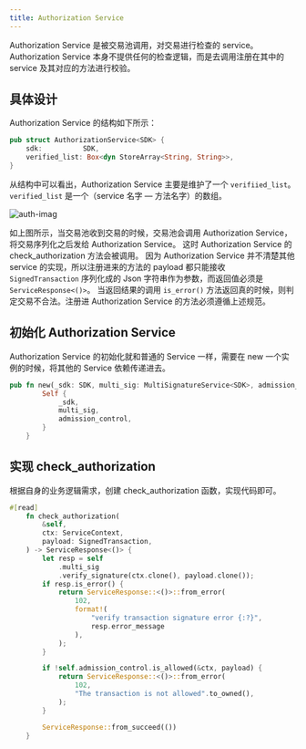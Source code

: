 ```yaml
---
title: Authorization Service
---
```


Authorization Service 是被交易池调用，对交易进行检查的 service。Authorization Service 本身不提供任何的检查逻辑，而是去调用注册在其中的 service 及其对应的方法进行校验。

## 具体设计

Authorization Service 的结构如下所示：

```rust
pub struct AuthorizationService<SDK> {
    sdk:          SDK,
    verified_list: Box<dyn StoreArray<String, String>>,
}
```

从结构中可以看出，Authorization Service 主要是维护了一个 `verifiied_list`。
`verified_list` 是一个（service 名字 — 方法名字）的数组。

![auth-imag](/docs-img/auth.svg)

如上图所示，当交易池收到交易的时候，交易池会调用 Authorization Service，将交易序列化之后发给 Authorization Service。
这时 Authorization Service 的 check_authorization 方法会被调用。
因为 Authorization Service 并不清楚其他 service 的实现，所以注册进来的方法的 payload 都只能接收 `SignedTransaction` 序列化成的 Json 字符串作为参数，而返回值必须是 `ServiceResponse<()>`。
当返回结果的调用 `is_error()` 方法返回真的时候，则判定交易不合法。注册进 Authorization Service 的方法必须遵循上述规范。

## 初始化 Authorization Service

Authorization Service 的初始化就和普通的 Service 一样，需要在 new 一个实例的时候，将其他的 Service 依赖传递进去。

```rust
pub fn new(_sdk: SDK, multi_sig: MultiSignatureService<SDK>, admission_control: AC) -> Self {
        Self {
            _sdk,
            multi_sig,
            admission_control,
        }
    }

```
## 实现 check_authorization

根据自身的业务逻辑需求，创建 check_authorization 函数，实现代码即可。
```rust
#[read]
    fn check_authorization(
        &self,
        ctx: ServiceContext,
        payload: SignedTransaction,
    ) -> ServiceResponse<()> {
        let resp = self
            .multi_sig
            .verify_signature(ctx.clone(), payload.clone());
        if resp.is_error() {
            return ServiceResponse::<()>::from_error(
                102,
                format!(
                    "verify transaction signature error {:?}",
                    resp.error_message
                ),
            );
        }

        if !self.admission_control.is_allowed(&ctx, payload) {
            return ServiceResponse::<()>::from_error(
                102,
                "The transaction is not allowed".to_owned(),
            );
        }

        ServiceResponse::from_succeed(())
    }
```
